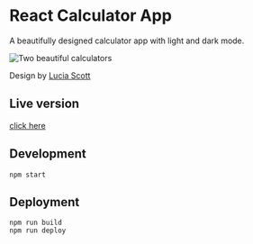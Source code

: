 # React Calculator App

A beautifully designed calculator app with light and dark mode.

![Two beautiful calculators](https://cdn.dribbble.com/users/6410682/screenshots/14709020/media/afabf7854adc663582e3d6347ac7b6c9.png "Calculator Design")

Design by [Lucia Scott](https://dribbble.com/luciascott)

## Live version

[click here](https://marvinscheffold.github.io/react-calculator/)

## Development

```
npm start
```

## Deployment

```
npm run build
npm run deploy
```

